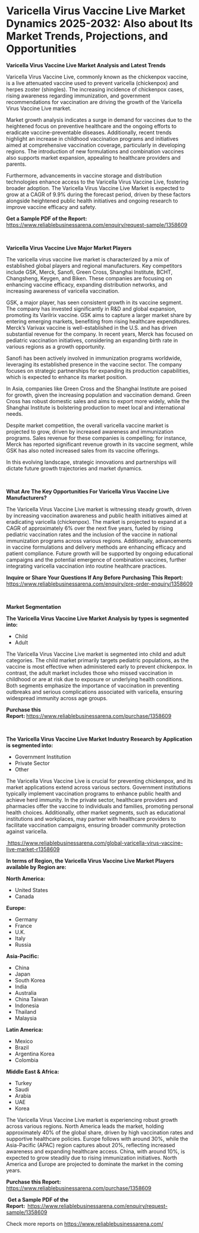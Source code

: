 <p><h1>Varicella Virus Vaccine Live Market Dynamics 2025-2032: Also about Its Market Trends, Projections, and Opportunities</h1></p><p><strong>Varicella Virus Vaccine Live Market Analysis and Latest Trends</strong></p>
<p><p>Varicella Virus Vaccine Live, commonly known as the chickenpox vaccine, is a live attenuated vaccine used to prevent varicella (chickenpox) and herpes zoster (shingles). The increasing incidence of chickenpox cases, rising awareness regarding immunization, and government recommendations for vaccination are driving the growth of the Varicella Virus Vaccine Live market. </p><p>Market growth analysis indicates a surge in demand for vaccines due to the heightened focus on preventive healthcare and the ongoing efforts to eradicate vaccine-preventable diseases. Additionally, recent trends highlight an increase in childhood vaccination programs and initiatives aimed at comprehensive vaccination coverage, particularly in developing regions. The introduction of new formulations and combination vaccines also supports market expansion, appealing to healthcare providers and parents.</p><p>Furthermore, advancements in vaccine storage and distribution technologies enhance access to the Varicella Virus Vaccine Live, fostering broader adoption. The Varicella Virus Vaccine Live Market is expected to grow at a CAGR of 9.9% during the forecast period, driven by these factors alongside heightened public health initiatives and ongoing research to improve vaccine efficacy and safety.</p></p>
<p><strong>Get a Sample PDF of the Report:&nbsp;</strong> <a href="https://www.reliablebusinessarena.com/enquiry/request-sample/1358609?utm_campaign=2994&utm_medium=2&utm_source=Github&utm_content=ia&utm_term=22032025&utm_id=varicella-virus-vaccine-live">https://www.reliablebusinessarena.com/enquiry/request-sample/1358609</a></p>
<p>&nbsp;</p>
<p><strong>Varicella Virus Vaccine Live Major Market Players</strong></p>
<p><p>The varicella virus vaccine live market is characterized by a mix of established global players and regional manufacturers. Key competitors include GSK, Merck, Sanofi, Green Cross, Shanghai Institute, BCHT, Changsheng, Keygen, and Biken. These companies are focusing on enhancing vaccine efficacy, expanding distribution networks, and increasing awareness of varicella vaccination.</p><p>GSK, a major player, has seen consistent growth in its vaccine segment. The company has invested significantly in R&D and global expansion, promoting its Varilrix vaccine. GSK aims to capture a larger market share by entering emerging markets, benefiting from rising healthcare expenditures. Merck’s Varivax vaccine is well-established in the U.S. and has driven substantial revenue for the company. In recent years, Merck has focused on pediatric vaccination initiatives, considering an expanding birth rate in various regions as a growth opportunity.</p><p>Sanofi has been actively involved in immunization programs worldwide, leveraging its established presence in the vaccine sector. The company focuses on strategic partnerships for expanding its production capabilities, which is expected to enhance its market position.</p><p>In Asia, companies like Green Cross and the Shanghai Institute are poised for growth, given the increasing population and vaccination demand. Green Cross has robust domestic sales and aims to export more widely, while the Shanghai Institute is bolstering production to meet local and international needs.</p><p>Despite market competition, the overall varicella vaccine market is projected to grow, driven by increased awareness and immunization programs. Sales revenue for these companies is compelling; for instance, Merck has reported significant revenue growth in its vaccine segment, while GSK has also noted increased sales from its vaccine offerings.</p><p>In this evolving landscape, strategic innovations and partnerships will dictate future growth trajectories and market dynamics.</p></p>
<p>&nbsp;</p>
<p><strong>What Are The Key Opportunities For Varicella Virus Vaccine Live Manufacturers?</strong></p>
<p><p>The Varicella Virus Vaccine Live market is witnessing steady growth, driven by increasing vaccination awareness and public health initiatives aimed at eradicating varicella (chickenpox). The market is projected to expand at a CAGR of approximately 6% over the next five years, fueled by rising pediatric vaccination rates and the inclusion of the vaccine in national immunization programs across various regions. Additionally, advancements in vaccine formulations and delivery methods are enhancing efficacy and patient compliance. Future growth will be supported by ongoing educational campaigns and the potential emergence of combination vaccines, further integrating varicella vaccination into routine healthcare practices.</p></p>
<p><strong>Inquire or Share Your Questions If Any Before Purchasing This Report:</strong> <a href="https://www.reliablebusinessarena.com/enquiry/pre-order-enquiry/1358609?utm_campaign=2994&utm_medium=2&utm_source=Github&utm_content=ia&utm_term=22032025&utm_id=varicella-virus-vaccine-live">https://www.reliablebusinessarena.com/enquiry/pre-order-enquiry/1358609</a></p>
<p>&nbsp;</p>
<p><strong>Market Segmentation</strong></p>
<p><strong>The Varicella Virus Vaccine Live Market Analysis by types is segmented into:</strong></p>
<p><ul><li>Child</li><li>Adult</li></ul></p>
<p><p>The Varicella Virus Vaccine Live market is segmented into child and adult categories. The child market primarily targets pediatric populations, as the vaccine is most effective when administered early to prevent chickenpox. In contrast, the adult market includes those who missed vaccination in childhood or are at risk due to exposure or underlying health conditions. Both segments emphasize the importance of vaccination in preventing outbreaks and serious complications associated with varicella, ensuring widespread immunity across age groups.</p></p>
<p><strong>Purchase this Report:&nbsp;</strong><a href="https://www.reliablebusinessarena.com/purchase/1358609?utm_campaign=2994&utm_medium=2&utm_source=Github&utm_content=ia&utm_term=22032025&utm_id=varicella-virus-vaccine-live">https://www.reliablebusinessarena.com/purchase/1358609</a></p>
<p>&nbsp;</p>
<p><strong>The Varicella Virus Vaccine Live Market Industry Research by Application is segmented into:</strong></p>
<p><ul><li>Government Institution</li><li>Private Sector</li><li>Other</li></ul></p>
<p><p>The Varicella Virus Vaccine Live is crucial for preventing chickenpox, and its market applications extend across various sectors. Government institutions typically implement vaccination programs to enhance public health and achieve herd immunity. In the private sector, healthcare providers and pharmacies offer the vaccine to individuals and families, promoting personal health choices. Additionally, other market segments, such as educational institutions and workplaces, may partner with healthcare providers to facilitate vaccination campaigns, ensuring broader community protection against varicella.</p></p>
<p><a href="https://www.reliablebusinessarena.com/global-varicella-virus-vaccine-live-market-r1358609?utm_campaign=2994&utm_medium=2&utm_source=Github&utm_content=ia&utm_term=22032025&utm_id=varicella-virus-vaccine-live">&nbsp;https://www.reliablebusinessarena.com/global-varicella-virus-vaccine-live-market-r1358609</a></p>
<p><strong>In terms of Region, the Varicella Virus Vaccine Live Market Players available by Region are:</strong></p>
<p>
    <p> <strong> North America: </strong>
        <ul>
            <li>United States</li>
            <li>Canada</li>
        </ul>
        </p> 
    <p> <strong> Europe: </strong>
        <ul>
            <li>Germany</li>
            <li>France</li>
            <li>U.K.</li>
            <li>Italy</li>
            <li>Russia</li>
        </ul>
        </p> 
    <p> <strong> Asia-Pacific: </strong>
        <ul>
            <li>China</li>
            <li>Japan</li>
            <li>South Korea</li>
            <li>India</li>
            <li>Australia</li>
            <li>China Taiwan</li>
            <li>Indonesia</li>
            <li>Thailand</li>
            <li>Malaysia</li>
        </ul>
        </p> 
    <p> <strong> Latin America: </strong>
        <ul>
            <li>Mexico</li>
            <li>Brazil</li>
            <li>Argentina Korea</li>
            <li>Colombia</li>
        </ul>
        </p> 
    <p> <strong> Middle East & Africa: </strong>
        <ul>
            <li>Turkey</li>
            <li>Saudi</li>
            <li>Arabia</li>
            <li>UAE</li>
            <li>Korea</li>
        </ul>
    </p>
    </p>
<p><p>The Varicella Virus Vaccine Live market is experiencing robust growth across various regions. North America leads the market, holding approximately 40% of the global share, driven by high vaccination rates and supportive healthcare policies. Europe follows with around 30%, while the Asia-Pacific (APAC) region captures about 20%, reflecting increased awareness and expanding healthcare access. China, with around 10%, is expected to grow steadily due to rising immunization initiatives. North America and Europe are projected to dominate the market in the coming years.</p></p>
<p><strong>Purchase this Report: </strong><a href="https://www.reliablebusinessarena.com/purchase/1358609?utm_campaign=2994&utm_medium=2&utm_source=Github&utm_content=ia&utm_term=22032025&utm_id=varicella-virus-vaccine-live">https://www.reliablebusinessarena.com/purchase/1358609</a></p>
<p>&nbsp;<strong>Get a Sample PDF of the Report:&nbsp;&nbsp;</strong><a href="https://www.reliablebusinessarena.com/enquiry/request-sample/1358609?utm_campaign=2994&utm_medium=2&utm_source=Github&utm_content=ia&utm_term=22032025&utm_id=varicella-virus-vaccine-live">https://www.reliablebusinessarena.com/enquiry/request-sample/1358609</a></p>
<p><strong></strong></p>
<p>Check more reports on <a href="https://www.reliablebusinessarena.com/?utm_campaign=2994&utm_medium=2&utm_source=Github&utm_content=ia&utm_term=22032025&utm_id=varicella-virus-vaccine-live">https://www.reliablebusinessarena.com/</a></p>